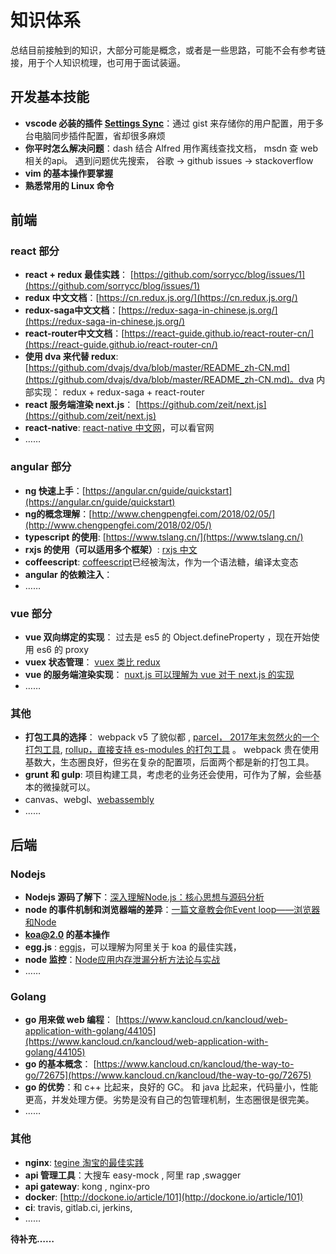 # 知识体系

总结目前接触到的知识，大部分可能是概念，或者是一些思路，可能不会有参考链接，用于个人知识梳理，也可用于面试装逼。


## 开发基本技能

* **vscode 必装的插件 [Settings Sync](https://marketplace.visualstudio.com/items?itemName=Shan.code-settings-sync)**：通过 gist 来存储你的用户配置，用于多台电脑同步插件配置，省却很多麻烦
* **你平时怎么解决问题**：dash 结合 Alfred 用作离线查找文档， msdn 查 web 相关的api。 遇到问题优先搜索， 谷歌 -> github issues -> stackoverflow
* **vim 的基本操作要掌握**
* **熟悉常用的 Linux 命令**


## 前端

### react 部分

* **react + redux 最佳实践**： [https://github.com/sorrycc/blog/issues/1](https://github.com/sorrycc/blog/issues/1)
* **redux 中文文档**：[https://cn.redux.js.org/](https://cn.redux.js.org/)
* **redux-saga中文文档**：[https://redux-saga-in-chinese.js.org/](https://redux-saga-in-chinese.js.org/)
* **react-router中文文档**：[https://react-guide.github.io/react-router-cn/](https://react-guide.github.io/react-router-cn/)
* **使用 dva 来代替 redux**: [https://github.com/dvajs/dva/blob/master/README_zh-CN.md](https://github.com/dvajs/dva/blob/master/README_zh-CN.md)。dva 内部实现： redux + redux-saga + react-router
* **react 服务端渲染 next.js**： [https://github.com/zeit/next.js](https://github.com/zeit/next.js)
* **react-native**: [react-native 中文网](https://reactnative.cn/)，可以看官网
* ……

### angular 部分

* **ng 快速上手**：[https://angular.cn/guide/quickstart](https://angular.cn/guide/quickstart)
* **ng的概念理解**：[http://www.chengpengfei.com/2018/02/05/](http://www.chengpengfei.com/2018/02/05/)
* **typescript 的使用**: [https://www.tslang.cn/](https://www.tslang.cn/)
* **rxjs 的使用（可以适用多个框架）**: [rxjs 中文](https://cn.rx.js.org/)
* **coffeescript**: [coffeescript](https://github.com/jashkenas/coffeescript)已经被淘汰，作为一个语法糖，编译太变态
* **angular 的依赖注入**：
* ……

### vue 部分

* **vue 双向绑定的实现**： 过去是 es5 的 Object.defineProperty ，现在开始使用 es6 的 proxy
* **vuex 状态管理**： [vuex 类比 redux](https://vuex.vuejs.org/zh/guide/)
* **vue 的服务端渲染实现**： [nuxt.js 可以理解为 vue 对于 next.js 的实现](https://github.com/nuxt/nuxt.js)
* ……

### 其他

* **打包工具的选择**： webpack v5 了貌似都 , [parcel， 2017年末忽然火的一个打包工具](https://github.com/parcel-bundler/parcel), [rollup，直接支持 es-modules 的打包工具](https://github.com/rollup/rollup) 。 webpack 贵在使用基数大，生态圈良好，但劣在复杂的配置项，后面两个都是新的打包工具。
* **grunt 和 gulp**: 项目构建工具，考虑老的业务还会使用，可作为了解，会些基本的微操就可以。
* canvas、webgl、[webassembly](https://webassembly.org/)
* ……

## 后端

### Nodejs

* **Nodejs 源码了解下**：[深入理解Node.js：核心思想与源码分析](https://yjhjstz.gitbooks.io/deep-into-node/content/)
* **node 的事件机制和浏览器端的差异**：[一篇文章教会你Event loop——浏览器和Node](https://segmentfault.com/a/1190000013861128)
* **koa@2.0 的基本操作**
* **egg.js** : [eggjs](https://eggjs.org/zh-cn/intro/)，可以理解为阿里关于 koa 的最佳实践， 
* **node 监控**：[Node应用内存泄漏分析方法论与实战](https://github.com/alibaba/beidou/blob/master/packages/beidou-docs/articles/node-memory-leak.md)
* ……

### Golang

* **go 用来做 web 编程**： [https://www.kancloud.cn/kancloud/web-application-with-golang/44105](https://www.kancloud.cn/kancloud/web-application-with-golang/44105)
* **go 的基本概念**： [https://www.kancloud.cn/kancloud/the-way-to-go/72675](https://www.kancloud.cn/kancloud/the-way-to-go/72675)
* **go 的优势**：和 c++ 比起来，良好的 GC。 和 java 比起来，代码量小，性能更高，并发处理方便。劣势是没有自己的包管理机制，生态圈很是很完美。
* ……

### 其他

* **nginx**: [tegine 淘宝的最佳实践](http://tengine.taobao.org/index_cn.html)
* **api 管理工具**：大搜车 easy-mock , 阿里 rap ,swagger
* **api gateway**: kong , nginx-pro
* **docker**: [http://dockone.io/article/101](http://dockone.io/article/101)
* **ci**: travis, gitlab.ci, jerkins, 
* ……

**待补充……**

